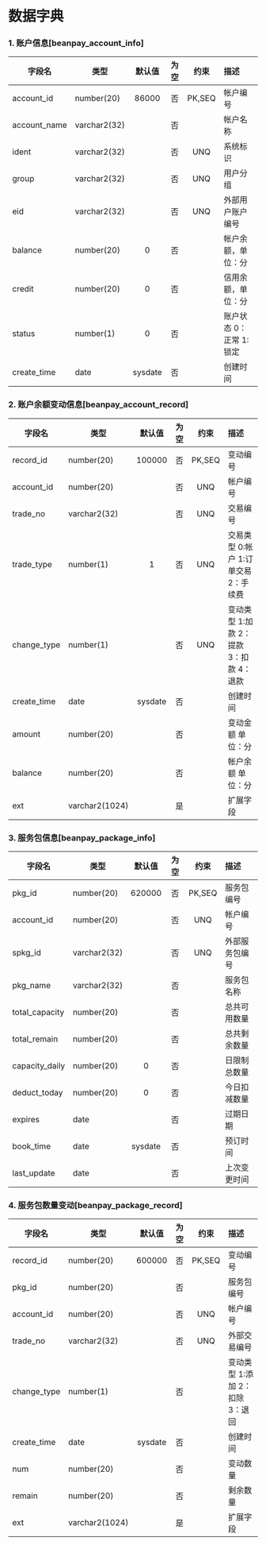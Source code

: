 # 数据字典

### 1. 账户信息[beanpay_account_info]

| 字段名       | 类型         | 默认值  | 为空  |  约束  | 描述                    |
| ------------ | ------------ | :-----: | :---: | :----: | :---------------------- |
| account_id   | number(20)   |  86000  |  否   | PK,SEQ | 帐户编号                |
| account_name | varchar2(32) |         |  否   |        | 帐户名称                |
| ident        | varchar2(32) |         |  否   |  UNQ   | 系统标识                |
| group        | varchar2(32) |         |  否   |  UNQ   | 用户分组                |
| eid          | varchar2(32) |         |  否   |  UNQ   | 外部用户账户编号        |
| balance      | number(20)   |    0    |  否   |        | 帐户余额，单位：分      |
| credit       | number(20)   |    0    |  否   |        | 信用余额，单位：分      |
| status       | number(1)    |    0    |  否   |        | 账户状态 0：正常 1:锁定 |
| create_time  | date         | sysdate |  否   |        | 创建时间                |

### 2. 账户余额变动信息[beanpay_account_record]

| 字段名      | 类型           | 默认值  | 为空  |  约束  | 描述                                    |
| ----------- | -------------- | :-----: | :---: | :----: | :-------------------------------------- |
| record_id   | number(20)     | 100000  |  否   | PK,SEQ | 变动编号                                |
| account_id  | number(20)     |         |  否   |  UNQ   | 帐户编号                                |
| trade_no    | varchar2(32)   |         |  否   |  UNQ   | 交易编号                                |
| trade_type  | number(1)      |    1    |  否   |  UNQ   | 交易类型 0:帐户 1:订单交易 2：手续费    |
| change_type | number(1)      |         |  否   |  UNQ   | 变动类型 1:加款 2：提款 3：扣款 4：退款 |
| create_time | date           | sysdate |  否   |        | 创建时间                                |
| amount      | number(20)     |         |  否   |        | 变动金额 单位：分                       |
| balance     | number(20)     |         |  否   |        | 帐户余额 单位：分                       |
| ext         | varchar2(1024) |         |  是   |        | 扩展字段                                |


### 3. 服务包信息[beanpay_package_info]

| 字段名         | 类型         | 默认值  | 为空  |  约束  | 描述           |
| -------------- | ------------ | :-----: | :---: | :----: | :------------- |
| pkg_id         | number(20)   | 620000  |  否   | PK,SEQ | 服务包编号     |
| account_id     | number(20)   |         |  否   |  UNQ   | 帐户编号       |
| spkg_id        | varchar2(32) |         |  否   |  UNQ   | 外部服务包编号 |
| pkg_name       | varchar2(32) |         |  否   |        | 服务包名称     |
| total_capacity | number(20)   |         |  否   |        | 总共可用数量   |
| total_remain   | number(20)   |         |  否   |        | 总共剩余数量   |
| capacity_daily | number(20)   |    0    |  否   |        | 日限制总数量   |
| deduct_today   | number(20)   |    0    |  否   |        | 今日扣减数量   |
| expires        | date         |         |  否   |        | 过期日期       |
| book_time      | date         | sysdate |  否   |        | 预订时间       |
| last_update    | date         |         |  否   |        | 上次变更时间   |

### 4. 服务包数量变动[beanpay_package_record]

| 字段名      | 类型           | 默认值  | 为空  |  约束  | 描述                            |
| ----------- | -------------- | :-----: | :---: | :----: | :------------------------------ |
| record_id   | number(20)     | 600000  |  否   | PK,SEQ | 变动编号                        |
| pkg_id      | number(20)     |         |  否   |        | 服务包编号                      |
| account_id  | number(20)     |         |  否   |  UNQ   | 帐户编号                        |
| trade_no    | varchar2(32)   |         |  否   |  UNQ   | 外部交易编号                    |
| change_type | number(1)      |         |  否   |        | 变动类型 1:添加 2：扣除 3：退回 |
| create_time | date           | sysdate |  否   |        | 创建时间                        |
| num         | number(20)     |         |  否   |        | 变动数量                        |
| remain      | number(20)     |         |  否   |        | 剩余数量                        |
| ext         | varchar2(1024) |         |  是   |        | 扩展字段                        |